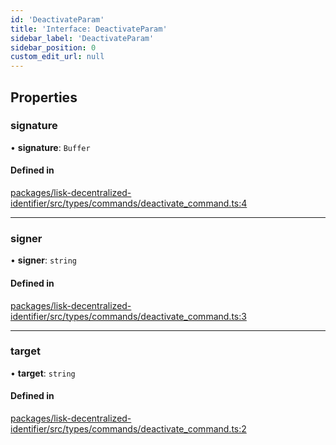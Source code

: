 ```yaml
---
id: 'DeactivateParam'
title: 'Interface: DeactivateParam'
sidebar_label: 'DeactivateParam'
sidebar_position: 0
custom_edit_url: null
---
```


## Properties

### signature

• **signature**: `Buffer`

#### Defined in

[packages/lisk-decentralized-identifier/src/types/commands/deactivate_command.ts:4](https://github.com/aldhosutra/lisk-did/blob/e1cde64/packages/lisk-decentralized-identifier/src/types/commands/deactivate_command.ts#L4)

---

### signer

• **signer**: `string`

#### Defined in

[packages/lisk-decentralized-identifier/src/types/commands/deactivate_command.ts:3](https://github.com/aldhosutra/lisk-did/blob/e1cde64/packages/lisk-decentralized-identifier/src/types/commands/deactivate_command.ts#L3)

---

### target

• **target**: `string`

#### Defined in

[packages/lisk-decentralized-identifier/src/types/commands/deactivate_command.ts:2](https://github.com/aldhosutra/lisk-did/blob/e1cde64/packages/lisk-decentralized-identifier/src/types/commands/deactivate_command.ts#L2)
